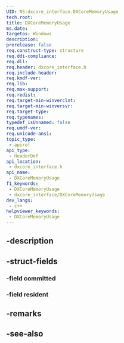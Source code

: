 ```yaml
---
UID: NS:dxcore_interface.DXCoreMemoryUsage
tech.root: 
title: DXCoreMemoryUsage
ms.date: 
targetos: Windows
description: 
prerelease: false
req.construct-type: structure
req.ddi-compliance: 
req.dll: 
req.header: dxcore_interface.h
req.include-header: 
req.kmdf-ver: 
req.lib: 
req.max-support: 
req.redist: 
req.target-min-winverclnt: 
req.target-min-winversvr: 
req.target-type: 
req.typenames: 
typedef_isUnnamed: false
req.umdf-ver: 
req.unicode-ansi: 
topic_type:
 - apiref
api_type:
 - HeaderDef
api_location:
 - dxcore_interface.h
api_name:
 - DXCoreMemoryUsage
f1_keywords:
 - DXCoreMemoryUsage
 - dxcore_interface/DXCoreMemoryUsage
dev_langs:
 - c++
helpviewer_keywords:
 - DXCoreMemoryUsage
---
```


## -description

## -struct-fields

### -field committed

### -field resident

## -remarks

## -see-also

